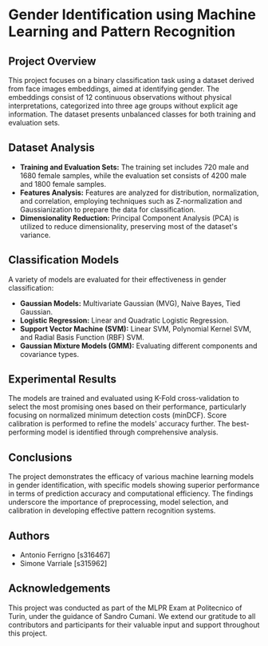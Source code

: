 # Gender Identification using Machine Learning and Pattern Recognition

## Project Overview
This project focuses on a binary classification task using a dataset derived from face images embeddings, aimed at identifying gender. The embeddings consist of 12 continuous observations without physical interpretations, categorized into three age groups without explicit age information. The dataset presents unbalanced classes for both training and evaluation sets.

## Dataset Analysis
- **Training and Evaluation Sets:** The training set includes 720 male and 1680 female samples, while the evaluation set consists of 4200 male and 1800 female samples.
- **Features Analysis:** Features are analyzed for distribution, normalization, and correlation, employing techniques such as Z-normalization and Gaussianization to prepare the data for classification.
- **Dimensionality Reduction:** Principal Component Analysis (PCA) is utilized to reduce dimensionality, preserving most of the dataset's variance.

## Classification Models
A variety of models are evaluated for their effectiveness in gender classification:
- **Gaussian Models:** Multivariate Gaussian (MVG), Naive Bayes, Tied Gaussian.
- **Logistic Regression:** Linear and Quadratic Logistic Regression.
- **Support Vector Machine (SVM):** Linear SVM, Polynomial Kernel SVM, and Radial Basis Function (RBF) SVM.
- **Gaussian Mixture Models (GMM):** Evaluating different components and covariance types.

## Experimental Results
The models are trained and evaluated using K-Fold cross-validation to select the most promising ones based on their performance, particularly focusing on normalized minimum detection costs (minDCF). Score calibration is performed to refine the models' accuracy further. The best-performing model is identified through comprehensive analysis.

## Conclusions
The project demonstrates the efficacy of various machine learning models in gender identification, with specific models showing superior performance in terms of prediction accuracy and computational efficiency. The findings underscore the importance of preprocessing, model selection, and calibration in developing effective pattern recognition systems.

## Authors
- Antonio Ferrigno [s316467]
- Simone Varriale [s315962]

## Acknowledgements
This project was conducted as part of the MLPR Exam at Politecnico of Turin, under the guidance of Sandro Cumani. We extend our gratitude to all contributors and participants for their valuable input and support throughout this project.
